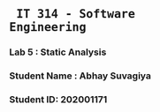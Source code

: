 ## <pre>             IT 314 - Software Engineering </pre> 
### Lab 5 : Static Analysis
### Student Name : Abhay Suvagiya
### Student ID: 202001171
